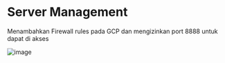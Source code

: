 # Server Management

Menambahkan Firewall rules pada GCP dan mengizinkan port 8888 untuk dapat di akses

![image](https://github.com/irwanpanai/Test-Devops/assets/89429810/dc39dfd9-d729-4d56-8feb-181bc5b38cd9)

